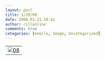 ```yaml
---
layout: post
title: 1/29/08
date: 2008-01-31 18:41
author: rillonline
comments: true
categories: [mobile, Image, Uncategorized]
---
```

<table border='0'><tr><td><a href="http://pics.livejournal.com/merrillnelwood/pic/00006hpb/"><img src="http://pics.livejournal.com/merrillnelwood/pic/00006hpb/s320x240" alt="08" border="0"></a><br /></td></tr></table>
